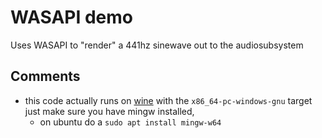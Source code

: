 # WASAPI demo
Uses WASAPI to "render" a 441hz sinewave out to the audiosubsystem

## Comments
- this code actually runs on [wine](http://winehq.org) with the `x86_64-pc-windows-gnu` target just make sure you have mingw installed, 
    - on ubuntu do a `sudo apt install mingw-w64`
